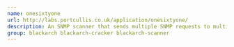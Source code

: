 ```yaml
---
name: onesixtyone
url: http://labs.portcullis.co.uk/application/onesixtyone/
description: An SNMP scanner that sends multiple SNMP requests to multiple IP addresses URL : http://labs.
group: blackarch blackarch-cracker blackarch-scanner
---
```

